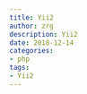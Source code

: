 ```yaml
---
title: Yii2
author: zrg
description: Yii2
date: 2018-12-14
categories:
- php
tags:
- Yii2
---
```


## 